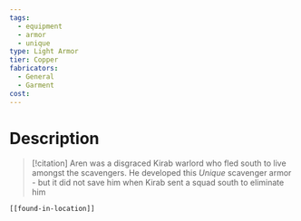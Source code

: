 ```yaml
---
tags:
  - equipment
  - armor
  - unique
type: Light Armor
tier: Copper
fabricators:
  - General
  - Garment
cost:
---
```

# Description
> [!citation]
> Aren was a disgraced Kirab warlord who fled south to live amongst the scavengers. He developed this *Unique* scavenger armor - but it did not save him when Kirab sent a squad south to eliminate him
```meta-bind-embed
[[found-in-location]]
```
